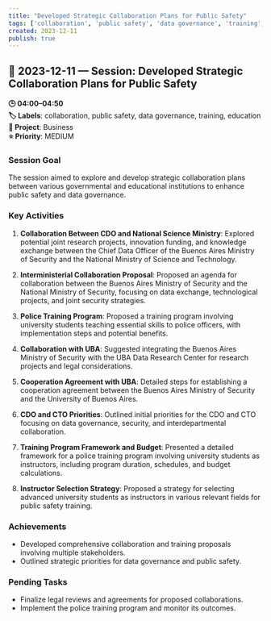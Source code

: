 ```yaml
---
title: "Developed Strategic Collaboration Plans for Public Safety"
tags: ['collaboration', 'public safety', 'data governance', 'training', 'education']
created: 2023-12-11
publish: true
---
```


## 📅 2023-12-11 — Session: Developed Strategic Collaboration Plans for Public Safety

**🕒 04:00–04:50**  
**🏷️ Labels**: collaboration, public safety, data governance, training, education  
**📂 Project**: Business  
**⭐ Priority**: MEDIUM  


### Session Goal
The session aimed to explore and develop strategic collaboration plans between various governmental and educational institutions to enhance public safety and data governance.

### Key Activities
1. **Collaboration Between CDO and National Science Ministry**: Explored potential joint research projects, innovation funding, and knowledge exchange between the Chief Data Officer of the Buenos Aires Ministry of Security and the National Ministry of Science and Technology.

2. **Interministerial Collaboration Proposal**: Proposed an agenda for collaboration between the Buenos Aires Ministry of Security and the National Ministry of Security, focusing on data exchange, technological projects, and joint security strategies.

3. **Police Training Program**: Proposed a training program involving university students teaching essential skills to police officers, with implementation steps and potential benefits.

4. **Collaboration with UBA**: Suggested integrating the Buenos Aires Ministry of Security with the UBA Data Research Center for research projects and legal considerations.

5. **Cooperation Agreement with UBA**: Detailed steps for establishing a cooperation agreement between the Buenos Aires Ministry of Security and the University of Buenos Aires.

6. **CDO and CTO Priorities**: Outlined initial priorities for the CDO and CTO focusing on data governance, security, and interdepartmental collaboration.

7. **Training Program Framework and Budget**: Presented a detailed framework for a police training program involving university students as instructors, including program duration, schedules, and budget calculations.

8. **Instructor Selection Strategy**: Proposed a strategy for selecting advanced university students as instructors in various relevant fields for public safety training.

### Achievements
- Developed comprehensive collaboration and training proposals involving multiple stakeholders.
- Outlined strategic priorities for data governance and public safety.

### Pending Tasks
- Finalize legal reviews and agreements for proposed collaborations.
- Implement the police training program and monitor its outcomes.

